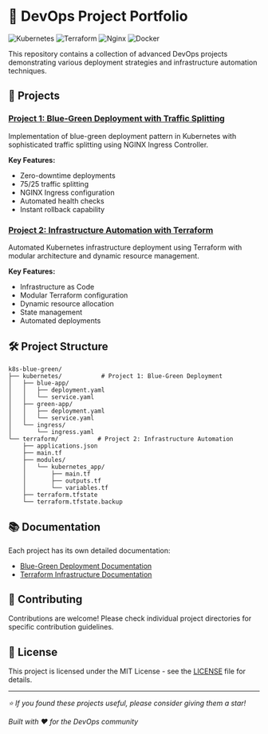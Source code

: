 # 🚀 DevOps Project Portfolio
![Kubernetes](https://img.shields.io/badge/kubernetes-%23326ce5.svg?style=for-the-badge&logo=kubernetes&logoColor=white)
![Terraform](https://img.shields.io/badge/terraform-%235835CC.svg?style=for-the-badge&logo=terraform&logoColor=white)
![Nginx](https://img.shields.io/badge/nginx-%23009639.svg?style=for-the-badge&logo=nginx&logoColor=white)
![Docker](https://img.shields.io/badge/docker-%230db7ed.svg?style=for-the-badge&logo=docker&logoColor=white)

This repository contains a collection of advanced DevOps projects demonstrating various deployment strategies and infrastructure automation techniques.

## 📂 Projects

### [Project 1: Blue-Green Deployment with Traffic Splitting](k8s-blue-green/kubernetes/README.md)
Implementation of blue-green deployment pattern in Kubernetes with sophisticated traffic splitting using NGINX Ingress Controller.

**Key Features:**
- Zero-downtime deployments
- 75/25 traffic splitting
- NGINX Ingress configuration
- Automated health checks
- Instant rollback capability

### [Project 2: Infrastructure Automation with Terraform](k8s-blue-green/terraform/README.md)
Automated Kubernetes infrastructure deployment using Terraform with modular architecture and dynamic resource management.

**Key Features:**
- Infrastructure as Code
- Modular Terraform configuration
- Dynamic resource allocation
- State management
- Automated deployments

## 🛠️ Project Structure
```
k8s-blue-green/
├── kubernetes/           # Project 1: Blue-Green Deployment
│   ├── blue-app/
│   │   ├── deployment.yaml
│   │   └── service.yaml
│   ├── green-app/
│   │   ├── deployment.yaml
│   │   └── service.yaml
│   └── ingress/
│       └── ingress.yaml
└── terraform/           # Project 2: Infrastructure Automation
    ├── applications.json
    ├── main.tf
    ├── modules/
    │   └── kubernetes_app/
    │       ├── main.tf
    │       ├── outputs.tf
    │       └── variables.tf
    ├── terraform.tfstate
    └── terraform.tfstate.backup
```

## 📚 Documentation
Each project has its own detailed documentation:
- [Blue-Green Deployment Documentation](k8s-blue-green/kubernetes/README.md)
- [Terraform Infrastructure Documentation](k8s-blue-green/terraform/README.md)

## 🤝 Contributing
Contributions are welcome! Please check individual project directories for specific contribution guidelines.

## 📝 License
This project is licensed under the MIT License - see the [LICENSE](LICENSE) file for details.

---
*⭐️ If you found these projects useful, please consider giving them a star!*

*Built with ❤️ for the DevOps community*
